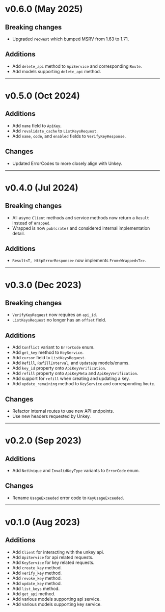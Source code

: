 # v0.6.0 (May 2025)

## Breaking changes

- Upgraded `reqwest` which bumped MSRV from 1.63 to 1.71.

## Additions

- Add `delete_api` method to `ApiService` and corresponding `Route`.
- Add models supporting `delete_api` method.

---

# v0.5.0 (Oct 2024)

## Additions

- Add `name` field to `ApiKey`.
- Add `revalidate_cache` to `ListKeysRequest`.
- Add `name`, `code`, and `enabled` fields to `VerifyKeyResponse`.

## Changes

- Updated ErrorCodes to more closely align with Unkey.

---

# v0.4.0 (Jul 2024)

## Breaking changes

- All async `Client` methods and service methods now return a `Result` instead of `Wrapped`.
- Wrapped is now `pub(crate)` and considered internal implementation detail.

## Additions

- `Result<T, HttpErrorResponse>` now implements `From<Wrapped<T>>`.

---

# v0.3.0 (Dec 2023)

## Breaking changes

- `VerifyKeyRequest` now requires an `api_id`.
- `ListKeysRequest` no longer has an `offset` field.

## Additions

- Add `Conflict` variant to `ErrorCode` enum.
- Add `get_key` method to `KeyService`.
- Add `cursor` field to `ListKeysRequest`.
- Add `Refill`, `RefillInterval`, and `UpdateOp` models/enums.
- Add `key_id` property onto `ApiKeyVerification`.
- Add `refill` property onto `ApiKeyMeta` and `ApiKeyVerification`.
- Add support for `refill` when creating and updating a key.
- Add `update_remaining` method to `KeyService` and corresponding `Route`.

## Changes

- Refactor internal routes to use new API endpoints.
- Use new headers requested by Unkey.

---

# v0.2.0 (Sep 2023)

## Additions

- Add `NotUnique` and `InvalidKeyType` variants to `ErrorCode` enum.

## Changes

- Rename `UsageExceeded` error code to `KeyUsageExceeded`.

---

# v0.1.0 (Aug 2023)

## Additions

- Add `Client` for interacting with the unkey api.
- Add `ApiService` for api related requests.
- Add `KeyService` for key related requests.
- Add `create_key` method.
- Add `verify_key` method.
- Add `revoke_key` method.
- Add `update_key` method.
- Add `list_keys` method.
- Add `get_api` method.
- Add various models supporting api service.
- Add various models supporting key service.
